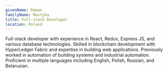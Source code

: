 ```yaml
---
givenName: Raman
familyName: Mastyka
title: Full-stack Developer
location: Poland
---
```


Full-stack developer with experience in React, Redux, Express JS, and various database technologies. Skilled in blockchain development with HyperLedger Fabric and expertise in building web applications. Previously worked in automation of building systems and industrial automation. Proficient in multiple languages including English, Polish, Russian, and Belarusian.
